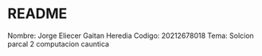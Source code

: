 README
======
Nombre: Jorge Eliecer Gaitan Heredia
Codigo: 20212678018
Tema: Solcion parcal 2 computacion cauntica
